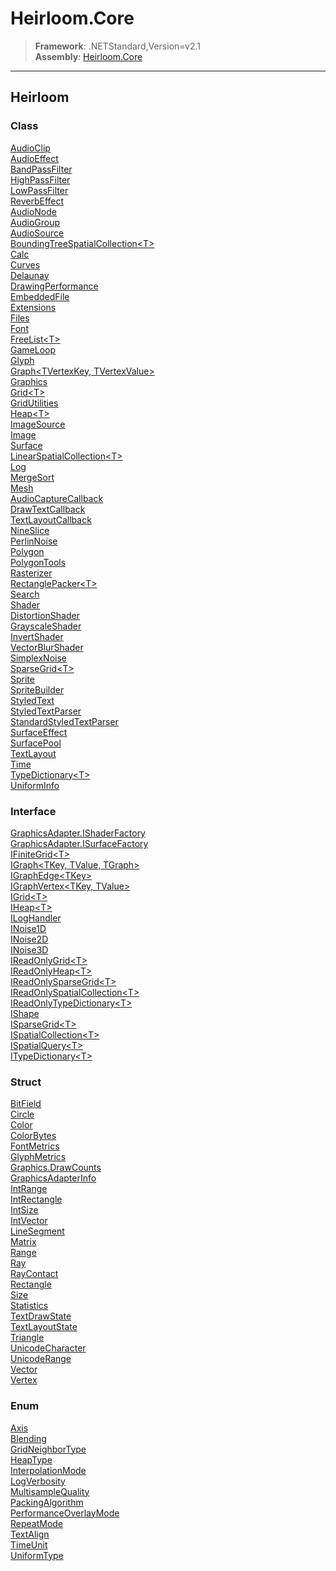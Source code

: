 # Heirloom.Core

> **Framework**: .NETStandard,Version=v2.1  
> **Assembly**: [Heirloom.Core][0]  

--------------------------------------------------------------------------------

## Heirloom

### Class

[AudioClip][1]  
[AudioEffect][2]  
[BandPassFilter][3]  
[HighPassFilter][4]  
[LowPassFilter][5]  
[ReverbEffect][6]  
[AudioNode][7]  
[AudioGroup][8]  
[AudioSource][9]  
[BoundingTreeSpatialCollection\<T>][10]  
[Calc][11]  
[Curves][12]  
[Delaunay][13]  
[DrawingPerformance][14]  
[EmbeddedFile][15]  
[Extensions][16]  
[Files][17]  
[Font][18]  
[FreeList\<T>][19]  
[GameLoop][20]  
[Glyph][21]  
[Graph\<TVertexKey, TVertexValue>][22]  
[Graphics][23]  
[Grid\<T>][24]  
[GridUtilities][25]  
[Heap\<T>][26]  
[ImageSource][27]  
[Image][28]  
[Surface][29]  
[LinearSpatialCollection\<T>][30]  
[Log][31]  
[MergeSort][32]  
[Mesh][33]  
[AudioCaptureCallback][34]  
[DrawTextCallback][35]  
[TextLayoutCallback][36]  
[NineSlice][37]  
[PerlinNoise][38]  
[Polygon][39]  
[PolygonTools][40]  
[Rasterizer][41]  
[RectanglePacker\<T>][42]  
[Search][43]  
[Shader][44]  
[DistortionShader][45]  
[GrayscaleShader][46]  
[InvertShader][47]  
[VectorBlurShader][48]  
[SimplexNoise][49]  
[SparseGrid\<T>][50]  
[Sprite][51]  
[SpriteBuilder][52]  
[StyledText][53]  
[StyledTextParser][54]  
[StandardStyledTextParser][55]  
[SurfaceEffect][56]  
[SurfacePool][57]  
[TextLayout][58]  
[Time][59]  
[TypeDictionary\<T>][60]  
[UniformInfo][61]

### Interface

[GraphicsAdapter.IShaderFactory][62]  
[GraphicsAdapter.ISurfaceFactory][63]  
[IFiniteGrid\<T>][64]  
[IGraph\<TKey, TValue, TGraph>][65]  
[IGraphEdge\<TKey>][66]  
[IGraphVertex\<TKey, TValue>][67]  
[IGrid\<T>][68]  
[IHeap\<T>][69]  
[ILogHandler][70]  
[INoise1D][71]  
[INoise2D][72]  
[INoise3D][73]  
[IReadOnlyGrid\<T>][74]  
[IReadOnlyHeap\<T>][75]  
[IReadOnlySparseGrid\<T>][76]  
[IReadOnlySpatialCollection\<T>][77]  
[IReadOnlyTypeDictionary\<T>][78]  
[IShape][79]  
[ISparseGrid\<T>][80]  
[ISpatialCollection\<T>][81]  
[ISpatialQuery\<T>][82]  
[ITypeDictionary\<T>][83]

### Struct

[BitField][84]  
[Circle][85]  
[Color][86]  
[ColorBytes][87]  
[FontMetrics][88]  
[GlyphMetrics][89]  
[Graphics.DrawCounts][90]  
[GraphicsAdapterInfo][91]  
[IntRange][92]  
[IntRectangle][93]  
[IntSize][94]  
[IntVector][95]  
[LineSegment][96]  
[Matrix][97]  
[Range][98]  
[Ray][99]  
[RayContact][100]  
[Rectangle][101]  
[Size][102]  
[Statistics][103]  
[TextDrawState][104]  
[TextLayoutState][105]  
[Triangle][106]  
[UnicodeCharacter][107]  
[UnicodeRange][108]  
[Vector][109]  
[Vertex][110]

### Enum

[Axis][111]  
[Blending][112]  
[GridNeighborType][113]  
[HeapType][114]  
[InterpolationMode][115]  
[LogVerbosity][116]  
[MultisampleQuality][117]  
[PackingAlgorithm][118]  
[PerformanceOverlayMode][119]  
[RepeatMode][120]  
[TextAlign][121]  
[TimeUnit][122]  
[UniformType][123]

[0]: Heirloom.Core.md
[1]: Heirloom.Core/Heirloom.AudioClip.md
[2]: Heirloom.Core/Heirloom.AudioEffect.md
[3]: Heirloom.Core/Heirloom.BandPassFilter.md
[4]: Heirloom.Core/Heirloom.HighPassFilter.md
[5]: Heirloom.Core/Heirloom.LowPassFilter.md
[6]: Heirloom.Core/Heirloom.ReverbEffect.md
[7]: Heirloom.Core/Heirloom.AudioNode.md
[8]: Heirloom.Core/Heirloom.AudioGroup.md
[9]: Heirloom.Core/Heirloom.AudioSource.md
[10]: Heirloom.Core/Heirloom.BoundingTreeSpatialCollection[T].md
[11]: Heirloom.Core/Heirloom.Calc.md
[12]: Heirloom.Core/Heirloom.Curves.md
[13]: Heirloom.Core/Heirloom.Delaunay.md
[14]: Heirloom.Core/Heirloom.DrawingPerformance.md
[15]: Heirloom.Core/Heirloom.EmbeddedFile.md
[16]: Heirloom.Core/Heirloom.Extensions.md
[17]: Heirloom.Core/Heirloom.Files.md
[18]: Heirloom.Core/Heirloom.Font.md
[19]: Heirloom.Core/Heirloom.FreeList[T].md
[20]: Heirloom.Core/Heirloom.GameLoop.md
[21]: Heirloom.Core/Heirloom.Glyph.md
[22]: Heirloom.Core/Heirloom.Graph[TVertexKey,TVertexValue].md
[23]: Heirloom.Core/Heirloom.Graphics.md
[24]: Heirloom.Core/Heirloom.Grid[T].md
[25]: Heirloom.Core/Heirloom.GridUtilities.md
[26]: Heirloom.Core/Heirloom.Heap[T].md
[27]: Heirloom.Core/Heirloom.ImageSource.md
[28]: Heirloom.Core/Heirloom.Image.md
[29]: Heirloom.Core/Heirloom.Surface.md
[30]: Heirloom.Core/Heirloom.LinearSpatialCollection[T].md
[31]: Heirloom.Core/Heirloom.Log.md
[32]: Heirloom.Core/Heirloom.MergeSort.md
[33]: Heirloom.Core/Heirloom.Mesh.md
[34]: Heirloom.Core/Heirloom.AudioCaptureCallback.md
[35]: Heirloom.Core/Heirloom.DrawTextCallback.md
[36]: Heirloom.Core/Heirloom.TextLayoutCallback.md
[37]: Heirloom.Core/Heirloom.NineSlice.md
[38]: Heirloom.Core/Heirloom.PerlinNoise.md
[39]: Heirloom.Core/Heirloom.Polygon.md
[40]: Heirloom.Core/Heirloom.PolygonTools.md
[41]: Heirloom.Core/Heirloom.Rasterizer.md
[42]: Heirloom.Core/Heirloom.RectanglePacker[T].md
[43]: Heirloom.Core/Heirloom.Search.md
[44]: Heirloom.Core/Heirloom.Shader.md
[45]: Heirloom.Core/Heirloom.DistortionShader.md
[46]: Heirloom.Core/Heirloom.GrayscaleShader.md
[47]: Heirloom.Core/Heirloom.InvertShader.md
[48]: Heirloom.Core/Heirloom.VectorBlurShader.md
[49]: Heirloom.Core/Heirloom.SimplexNoise.md
[50]: Heirloom.Core/Heirloom.SparseGrid[T].md
[51]: Heirloom.Core/Heirloom.Sprite.md
[52]: Heirloom.Core/Heirloom.SpriteBuilder.md
[53]: Heirloom.Core/Heirloom.StyledText.md
[54]: Heirloom.Core/Heirloom.StyledTextParser.md
[55]: Heirloom.Core/Heirloom.StandardStyledTextParser.md
[56]: Heirloom.Core/Heirloom.SurfaceEffect.md
[57]: Heirloom.Core/Heirloom.SurfacePool.md
[58]: Heirloom.Core/Heirloom.TextLayout.md
[59]: Heirloom.Core/Heirloom.Time.md
[60]: Heirloom.Core/Heirloom.TypeDictionary[T].md
[61]: Heirloom.Core/Heirloom.UniformInfo.md
[62]: Heirloom.Core/Heirloom.GraphicsAdapter.IShaderFactory.md
[63]: Heirloom.Core/Heirloom.GraphicsAdapter.ISurfaceFactory.md
[64]: Heirloom.Core/Heirloom.IFiniteGrid[T].md
[65]: Heirloom.Core/Heirloom.IGraph[TKey,TValue,TGraph].md
[66]: Heirloom.Core/Heirloom.IGraphEdge[TKey].md
[67]: Heirloom.Core/Heirloom.IGraphVertex[TKey,TValue].md
[68]: Heirloom.Core/Heirloom.IGrid[T].md
[69]: Heirloom.Core/Heirloom.IHeap[T].md
[70]: Heirloom.Core/Heirloom.ILogHandler.md
[71]: Heirloom.Core/Heirloom.INoise1D.md
[72]: Heirloom.Core/Heirloom.INoise2D.md
[73]: Heirloom.Core/Heirloom.INoise3D.md
[74]: Heirloom.Core/Heirloom.IReadOnlyGrid[T].md
[75]: Heirloom.Core/Heirloom.IReadOnlyHeap[T].md
[76]: Heirloom.Core/Heirloom.IReadOnlySparseGrid[T].md
[77]: Heirloom.Core/Heirloom.IReadOnlySpatialCollection[T].md
[78]: Heirloom.Core/Heirloom.IReadOnlyTypeDictionary[T].md
[79]: Heirloom.Core/Heirloom.IShape.md
[80]: Heirloom.Core/Heirloom.ISparseGrid[T].md
[81]: Heirloom.Core/Heirloom.ISpatialCollection[T].md
[82]: Heirloom.Core/Heirloom.ISpatialQuery[T].md
[83]: Heirloom.Core/Heirloom.ITypeDictionary[T].md
[84]: Heirloom.Core/Heirloom.BitField.md
[85]: Heirloom.Core/Heirloom.Circle.md
[86]: Heirloom.Core/Heirloom.Color.md
[87]: Heirloom.Core/Heirloom.ColorBytes.md
[88]: Heirloom.Core/Heirloom.FontMetrics.md
[89]: Heirloom.Core/Heirloom.GlyphMetrics.md
[90]: Heirloom.Core/Heirloom.Graphics.DrawCounts.md
[91]: Heirloom.Core/Heirloom.GraphicsAdapterInfo.md
[92]: Heirloom.Core/Heirloom.IntRange.md
[93]: Heirloom.Core/Heirloom.IntRectangle.md
[94]: Heirloom.Core/Heirloom.IntSize.md
[95]: Heirloom.Core/Heirloom.IntVector.md
[96]: Heirloom.Core/Heirloom.LineSegment.md
[97]: Heirloom.Core/Heirloom.Matrix.md
[98]: Heirloom.Core/Heirloom.Range.md
[99]: Heirloom.Core/Heirloom.Ray.md
[100]: Heirloom.Core/Heirloom.RayContact.md
[101]: Heirloom.Core/Heirloom.Rectangle.md
[102]: Heirloom.Core/Heirloom.Size.md
[103]: Heirloom.Core/Heirloom.Statistics.md
[104]: Heirloom.Core/Heirloom.TextDrawState.md
[105]: Heirloom.Core/Heirloom.TextLayoutState.md
[106]: Heirloom.Core/Heirloom.Triangle.md
[107]: Heirloom.Core/Heirloom.UnicodeCharacter.md
[108]: Heirloom.Core/Heirloom.UnicodeRange.md
[109]: Heirloom.Core/Heirloom.Vector.md
[110]: Heirloom.Core/Heirloom.Vertex.md
[111]: Heirloom.Core/Heirloom.Axis.md
[112]: Heirloom.Core/Heirloom.Blending.md
[113]: Heirloom.Core/Heirloom.GridNeighborType.md
[114]: Heirloom.Core/Heirloom.HeapType.md
[115]: Heirloom.Core/Heirloom.InterpolationMode.md
[116]: Heirloom.Core/Heirloom.LogVerbosity.md
[117]: Heirloom.Core/Heirloom.MultisampleQuality.md
[118]: Heirloom.Core/Heirloom.PackingAlgorithm.md
[119]: Heirloom.Core/Heirloom.PerformanceOverlayMode.md
[120]: Heirloom.Core/Heirloom.RepeatMode.md
[121]: Heirloom.Core/Heirloom.TextAlign.md
[122]: Heirloom.Core/Heirloom.TimeUnit.md
[123]: Heirloom.Core/Heirloom.UniformType.md
